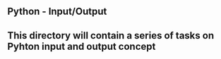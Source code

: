 **Python - Input/Output**
---
This directory will contain a series of tasks on Pyhton input and output concept
---


